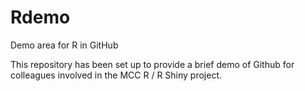 # Rdemo
Demo area for R in GitHub

This repository has been set up to provide a brief demo of Github for colleagues involved in the MCC R / R Shiny project.
